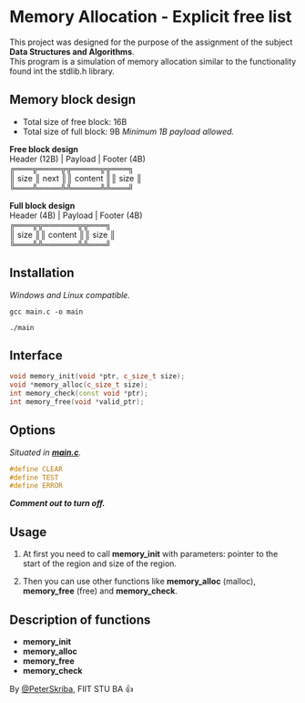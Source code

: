 # Memory Allocation - Explicit free list

This project was designed for the purpose of the assignment of the subject **Data Structures and Algorithms**.\
This program is a simulation of memory allocation similar to the functionality found int the stdlib.h library.

## Memory block design

- Total size of free block: 16B
- Total size of full block: 9B
  _Minimum 1B payload allowed._

**Free block design**\
Header (12B) | Payload | Footer (4B)\
╔═══╦════╦╦═════╦╦═══╗\
║ size ║ next ║║ content ║║ size ║\
╚═══╩════╩╩═════╩╩═══╝

**Full block design**\
Header (4B) | Payload | Footer (4B)\
╔═══╦╦══════╦╦═══╗\
║ size ║║ content ║║ size ║\
╚═══╩╩══════╩╩═══╝

## Installation

_Windows and Linux compatible._

```console
gcc main.c -o main
```

```console
./main
```

## Interface

```C++
void memory_init(void *ptr, c_size_t size);
void *memory_alloc(c_size_t size);
int memory_check(const void *ptr);
int memory_free(void *valid_ptr);
```

## Options

_Situated in [**main.c**](main.c)._

```C++
#define CLEAR
#define TEST
#define ERROR
```

**_Comment out to turn off._**

## Usage

1. At first you need to call **memory_init** with parameters: pointer to the start of the region and size of the region.

2. Then you can use other functions like **memory_alloc** (malloc), **memory_free** (free) and **memory_check**.

## Description of functions

- **memory_init**
- **memory_alloc**
- **memory_free**
- **memory_check**

By [@PeterSkriba](https://github.com/PeterSkriba), FIIT STU BA :+1:

